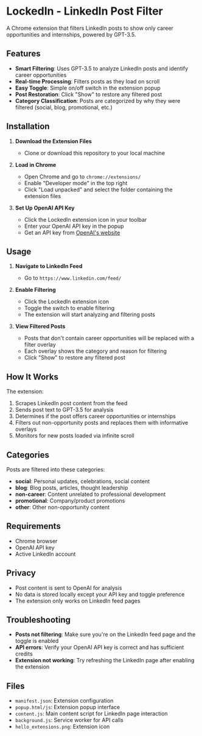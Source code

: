 # LockedIn - LinkedIn Post Filter

A Chrome extension that filters LinkedIn posts to show only career opportunities and internships, powered by GPT-3.5.

## Features

- **Smart Filtering**: Uses GPT-3.5 to analyze LinkedIn posts and identify career opportunities
- **Real-time Processing**: Filters posts as they load on scroll
- **Easy Toggle**: Simple on/off switch in the extension popup
- **Post Restoration**: Click "Show" to restore any filtered post
- **Category Classification**: Posts are categorized by why they were filtered (social, blog, promotional, etc.)

## Installation

1. **Download the Extension Files**
   - Clone or download this repository to your local machine

2. **Load in Chrome**
   - Open Chrome and go to `chrome://extensions/`
   - Enable "Developer mode" in the top right
   - Click "Load unpacked" and select the folder containing the extension files

3. **Set Up OpenAI API Key**
   - Click the LockedIn extension icon in your toolbar
   - Enter your OpenAI API key in the popup
   - Get an API key from [OpenAI's website](https://platform.openai.com/api-keys)

## Usage

1. **Navigate to LinkedIn Feed**
   - Go to `https://www.linkedin.com/feed/`

2. **Enable Filtering**
   - Click the LockedIn extension icon
   - Toggle the switch to enable filtering
   - The extension will start analyzing and filtering posts

3. **View Filtered Posts**
   - Posts that don't contain career opportunities will be replaced with a filter overlay
   - Each overlay shows the category and reason for filtering
   - Click "Show" to restore any filtered post

## How It Works

The extension:
1. Scrapes LinkedIn post content from the feed
2. Sends post text to GPT-3.5 for analysis
3. Determines if the post offers career opportunities or internships
4. Filters out non-opportunity posts and replaces them with informative overlays
5. Monitors for new posts loaded via infinite scroll

## Categories

Posts are filtered into these categories:
- **social**: Personal updates, celebrations, social content
- **blog**: Blog posts, articles, thought leadership
- **non-career**: Content unrelated to professional development
- **promotional**: Company/product promotions
- **other**: Other non-opportunity content

## Requirements

- Chrome browser
- OpenAI API key
- Active LinkedIn account

## Privacy

- Post content is sent to OpenAI for analysis
- No data is stored locally except your API key and toggle preference
- The extension only works on LinkedIn feed pages

## Troubleshooting

- **Posts not filtering**: Make sure you're on the LinkedIn feed page and the toggle is enabled
- **API errors**: Verify your OpenAI API key is correct and has sufficient credits
- **Extension not working**: Try refreshing the LinkedIn page after enabling the extension

## Files

- `manifest.json`: Extension configuration
- `popup.html/js`: Extension popup interface
- `content.js`: Main content script for LinkedIn page interaction
- `background.js`: Service worker for API calls
- `hello_extensions.png`: Extension icon 